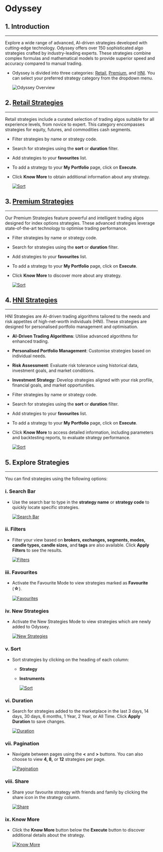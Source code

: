 # Odyssey

## 1. Introduction
---

Explore a wide range of advanced, AI-driven strategies developed with cutting-edge technology. Odyssey offers over 150 sophisticated algo strategies crafted by industry-leading experts. These strategies combine complex formulas and mathematical
models to provide superior speed and accuracy compared to manual trading.

* Odyssey is divided into three categories: [Retail](https://app.algobulls.com/marketplace/category/retail), [Premium](https://app.algobulls.com/marketplace/category/premium), and [HNI](https://app.algobulls.com/marketplace/category/hni). You can
  select your preferred strategy category from the dropdown menu.

  ![Odyssey Overview](imgs/cs1.png)

## 2. [Retail Strategies](https://app.algobulls.com/marketplace/category/retail)
---

Retail strategies include a curated selection of trading algos suitable for all experience levels, from novice to expert. This category encompasses strategies for equity, futures, and commodities cash segments.

- Filter strategies by name or strategy code.
- Search for strategies using the **sort** or **duration** filter.
- Add strategies to your **favourites** list.
- To add a strategy to your **My Portfolio** page, click on **Execute**.
- Click **Know More** to obtain additional information about any strategy.

  [![Sort](imgs/retail_strategy.png "Click to Enlarge or Ctrl+Click to open in a new Tab")](imgs/retail_strategy.png)

## 3. [Premium Strategies](https://app.algobulls.com/marketplace/category/premium)
---

Our Premium Strategies feature powerful and intelligent trading algos designed for index options strategies. These advanced strategies leverage state-of-the-art technology to optimise trading performance.

- Filter strategies by name or strategy code.
- Search for strategies using the **sort** or **duration** filter.
- Add strategies to your **favourites** list.
- To add a strategy to your **My Portfolio** page, click on **Execute**.
- Click **Know More** to discover more about any strategy.

  [![Sort](imgs/premium_strategy.png "Click to Enlarge or Ctrl+Click to open in a new Tab")](imgs/premium_strategy.png)

## 4. [HNI Strategies](https://app.algobulls.com/marketplace/category/hni)
---

HNI Strategies are AI-driven trading algorithms tailored to the needs and risk appetites of high-net-worth individuals (HNI). These strategies are designed for personalised portfolio management and optimisation.

- **AI-Driven Trading Algorithms**: Utilise advanced algorithms for enhanced trading.
- **Personalised Portfolio Management**: Customise strategies based on individual needs.
- **Risk Assessment**: Evaluate risk tolerance using historical data, investment goals, and market conditions.
- **Investment Strategy**: Develop strategies aligned with your risk profile, financial goals, and market opportunities.

- Filter strategies by name or strategy code.
- Search for strategies using the **sort** or **duration** filter.
- Add strategies to your **favourites** list.
- To add a strategy to your **My Portfolio** page, click on **Execute**.
- Click **Know More** to access detailed information, including parameters and backtesting reports, to evaluate strategy performance.

  [![Sort](imgs/hni_strategy.png "Click to Enlarge or Ctrl+Click to open in a new Tab")](imgs/hni_strategy.png)

## 5. Explore Strategies
---

You can find strategies using the following options:

### i. Search Bar

- Use the search bar to type in the **strategy name** or **strategy code** to quickly locate specific strategies.

  [![Search Bar](imgs/cs3.png "Click to Enlarge or Ctrl+Click to open in a new Tab")](imgs/cs3.png)

### ii. Filters

- Filter your view based on  **brokers, exchanges, segments, modes, candle types, candle sizes,** and **tags** are also available. Click **Apply Filters** to see the results.

  [![Filters](imgs/cs4.png "Click to Enlarge or Ctrl+Click to open in a new Tab")](imgs/cs4.png)

### iii. Favourites

- Activate the Favourite Mode to view strategies marked as **Favourite** (<font size=3>**☆**</font>).

  [![Favourites](imgs/favourite.png "Click to Enlarge or Ctrl+Click to open in a new Tab")](imgs/favourite.png)

### iv. New Strategies

- Activate the New Strategies Mode to view strategies which are newly added to Odyssey.

  [![New Strategies](imgs/new_strategy.png "Click to Enlarge or Ctrl+Click to open in a new Tab")](imgs/new_strategy.png)

### v. Sort

- Sort strategies by clicking on the heading of each column:

    - **Strategy**
    - **Instruments**

      [![Sort](imgs/sort.png "Click to Enlarge or Ctrl+Click to open in a new Tab")](imgs/sort.png)

### vi. Duration

- Search for strategies added to the marketplace in the last 3 days, 14 days, 30 days, 6 months, 1 Year, 2 Year, or All Time. Click **Apply Duration** to save changes.

  [![Duration](imgs/duration.png "Click to Enlarge or Ctrl+Click to open in a new Tab")](imgs/duration.png)

### vii. Pagination

- Navigate between pages using the **<** and **>** buttons. You can also choose to view **4, 8,** or **12** strategies per page.

  [![Pagination](imgs/cs8.png "Click to Enlarge or Ctrl+Click to open in a new Tab")](imgs/cs8.png)

### viii. Share

- Share your favourite strategy with friends and family by clicking the share icon in the strategy column.

  [![Share](imgs/share.png "Click to Enlarge or Ctrl+Click to open in a new Tab")](imgs/share.png)

### ix. Know More

- Click the **Know More** button below the **Execute** button to discover additional details about the strategy.

  [![Know More](imgs/know_more.png "Click to Enlarge or Ctrl+Click to open in a new Tab")](imgs/know_more.png)

